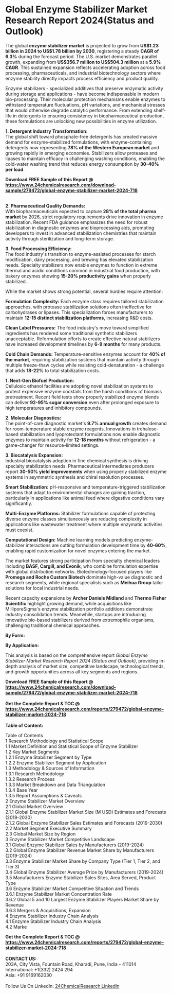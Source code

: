 <h1>Global Enzyme Stabilizer Market Research Report 2024(Status and Outlook)</h1><p>The global <strong>enzyme stabilizer market</strong> is projected to grow from <strong>US$1.23 billion in 2024 to US$1.78 billion by 2030</strong>, registering a steady <strong>CAGR of 6.3%</strong> during the forecast period. The U.S. market demonstrates parallel growth, expanding from <strong>US$356.7 million to US$504.3 million</strong> at a <strong>5.9% CAGR</strong>. This sustained expansion reflects accelerating adoption across food processing, pharmaceuticals, and industrial biotechnology sectors where enzyme stability directly impacts process efficiency and product quality.</p><p>Enzyme stabilizers - specialized additives that preserve enzymatic activity during storage and applications - have become indispensable in modern bio-processing. Their molecular protection mechanisms enable enzymes to withstand temperature fluctuations, pH variations, and mechanical stresses that would otherwise degrade catalytic performance. From extending shelf-life in detergents to ensuring consistency in biopharmaceutical production, these formulations are unlocking new possibilities in enzyme utilization.</p><p><strong>1. Detergent Industry Transformation:</strong><br>
The global shift toward phosphate-free detergents has created massive demand for enzyme-stabilized formulations, with enzyme-containing detergents now representing <strong>78% of the Western European market</strong> and growing rapidly in emerging economies. Stabilizers allow proteases and lipases to maintain efficacy in challenging washing conditions, enabling the cold-water washing trend that reduces energy consumption by <strong>30-40% per load</strong>.</p><div><b>Download FREE Sample of this Report @ 
            <a href="https://www.24chemicalresearch.com/download-sample/279472/global-enzyme-stabilizer-market-2024-718">
            https://www.24chemicalresearch.com/download-sample/279472/global-enzyme-stabilizer-market-2024-718</a></b></div><br><p><strong>2. Pharmaceutical Quality Demands:</strong><br>
With biopharmaceuticals expected to capture <strong>28% of the total pharma market</strong> by 2026, strict regulatory requirements drive innovation in enzyme stabilization. Recent FDA guidance emphasizes the need for robust stabilization in diagnostic enzymes and bioprocessing aids, prompting developers to invest in advanced stabilization chemistries that maintain activity through sterilization and long-term storage.</p><p><strong>3. Food Processing Efficiency:</strong><br>
The food industry's transition to enzyme-assisted processes for starch modification, dairy processing, and brewing has elevated stabilization needs. Specialty stabilizers now enable enzymes to function in extreme thermal and acidic conditions common in industrial food production, with bakery enzymes showing <strong>15-20% productivity gains</strong> when properly stabilized.</p><p>While the market shows strong potential, several hurdles require attention:</p><p><strong>Formulation Complexity:</strong> Each enzyme class requires tailored stabilization approaches, with protease stabilization solutions often ineffective for carbohydrases or lipases. This specialization forces manufacturers to maintain <strong>12-15 distinct stabilization platforms</strong>, increasing R&amp;D costs.</p><p><strong>Clean Label Pressures:</strong> The food industry's move toward simplified ingredients has rendered some traditional synthetic stabilizers unacceptable. Reformulation efforts to create effective natural stabilizers have increased development timelines by <strong>6-9 months</strong> for many products.</p><p><strong>Cold Chain Demands:</strong> Temperature-sensitive enzymes account for <strong>40% of the market</strong>, requiring stabilization systems that maintain activity through multiple freeze-thaw cycles while resisting cold-denaturation - a challenge that adds <strong>18-22%</strong> to total stabilization costs.</p><p><strong>1. Next-Gen Biofuel Production:</strong><br>
Cellulosic ethanol facilities are adopting novel stabilization systems to protect expensive enzyme cocktails from the harsh conditions of biomass pretreatment. Recent field tests show properly stabilized enzyme blends can deliver <strong>92-95% sugar conversion</strong> even after prolonged exposure to high temperatures and inhibitory compounds.</p><p><strong>2. Molecular Diagnostics:</strong><br>
The point-of-care diagnostic market's <strong>9.7% annual growth</strong> creates demand for room-temperature stable enzyme reagents. Innovations in trehalose-based stabilization and lyoprotectant formulations now enable diagnostic enzymes to maintain activity for <strong>12-18 months</strong> without refrigeration - a game-changer for resource-limited settings.</p><p><strong>3. Biocatalysis Expansion:</strong><br>
Industrial biocatalysis adoption in fine chemical synthesis is driving specialty stabilization needs. Pharmaceutical intermediates producers report <strong>30-50% yield improvements</strong> when using properly stabilized enzyme systems in asymmetric synthesis and chiral resolution processes.</p><p><strong>Smart Stabilization:</strong> pH-responsive and temperature-triggered stabilization systems that adapt to environmental changes are gaining traction, particularly in applications like animal feed where digestive conditions vary significantly.</p><p><strong>Multi-Enzyme Platforms:</strong> Stabilizer formulations capable of protecting diverse enzyme classes simultaneously are reducing complexity in applications like wastewater treatment where multiple enzymatic activities must coexist.</p><p><strong>Computational Design:</strong> Machine learning models predicting enzyme-stabilizer interactions are cutting formulation development time by <strong>40-60%</strong>, enabling rapid customization for novel enzymes entering the market.</p><p>The market features strong participation from specialty chemical leaders including <strong>BASF, Cargill, and Evonik</strong>, who combine formulation expertise with global distribution networks. Biotechnology-focused players like <strong>Promega and Roche Custom Biotech</strong> dominate high-value diagnostic and research segments, while regional specialists such as <strong>Meihua Group</strong> tailor solutions for local industrial needs.</p><p>Recent capacity expansions by <strong>Archer Daniels Midland</strong> and <strong>Thermo Fisher Scientific</strong> highlight growing demand, while acquisitions like MilliporeSigma's enzyme stabilization portfolio additions demonstrate industry consolidation trends. Meanwhile, startups are introducing innovative bio-based stabilizers derived from extremophile organisms, challenging traditional chemical approaches.</p><p><strong>By Form:</strong></p><p><strong>By Application:</strong></p><p>This analysis is based on the comprehensive report <em>Global Enzyme Stabilizer Market Research Report 2024 (Status and Outlook)</em>, providing in-depth analysis of market size, competitive landscape, technological trends, and growth opportunities across all key segments and regions.</p><div><b>Download FREE Sample of this Report @ 
            <a href="https://www.24chemicalresearch.com/download-sample/279472/global-enzyme-stabilizer-market-2024-718">
            https://www.24chemicalresearch.com/download-sample/279472/global-enzyme-stabilizer-market-2024-718</a></b></div><br><div><b>Get the Complete Report & TOC @ 
            <a href="https://www.24chemicalresearch.com/reports/279472/global-enzyme-stabilizer-market-2024-718">
            https://www.24chemicalresearch.com/reports/279472/global-enzyme-stabilizer-market-2024-718</a></b></div><br>
            <b>Table of Content:</b><p>Table of Contents<br />
 1 Research Methodology and Statistical Scope<br />
 1.1 Market Definition and Statistical Scope of Enzyme Stabilizer<br />
 1.2 Key Market Segments<br />
 1.2.1 Enzyme Stabilizer Segment by Type<br />
 1.2.2 Enzyme Stabilizer Segment by Application<br />
 1.3 Methodology & Sources of Information<br />
 1.3.1 Research Methodology<br />
 1.3.2 Research Process<br />
 1.3.3 Market Breakdown and Data Triangulation<br />
 1.3.4 Base Year<br />
 1.3.5 Report Assumptions & Caveats<br />
 2 Enzyme Stabilizer Market Overview<br />
 2.1 Global Market Overview<br />
 2.1.1 Global Enzyme Stabilizer Market Size (M USD) Estimates and Forecasts (2019-2030)<br />
 2.1.2 Global Enzyme Stabilizer Sales Estimates and Forecasts (2019-2030)<br />
 2.2 Market Segment Executive Summary<br />
 2.3 Global Market Size by Region<br />
 3 Enzyme Stabilizer Market Competitive Landscape<br />
 3.1 Global Enzyme Stabilizer Sales by Manufacturers (2019-2024)<br />
 3.2 Global Enzyme Stabilizer Revenue Market Share by Manufacturers (2019-2024)<br />
 3.3 Enzyme Stabilizer Market Share by Company Type (Tier 1, Tier 2, and Tier 3)<br />
 3.4 Global Enzyme Stabilizer Average Price by Manufacturers (2019-2024)<br />
 3.5 Manufacturers Enzyme Stabilizer Sales Sites, Area Served, Product Type<br />
 3.6 Enzyme Stabilizer Market Competitive Situation and Trends<br />
 3.6.1 Enzyme Stabilizer Market Concentration Rate<br />
 3.6.2 Global 5 and 10 Largest Enzyme Stabilizer Players Market Share by Revenue<br />
 3.6.3 Mergers & Acquisitions, Expansion<br />
 4 Enzyme Stabilizer Industry Chain Analysis<br />
 4.1 Enzyme Stabilizer Industry Chain Analysis<br />
 4.2 Marke</p><div><b>Get the Complete Report & TOC @ 
            <a href="https://www.24chemicalresearch.com/reports/279472/global-enzyme-stabilizer-market-2024-718">
            https://www.24chemicalresearch.com/reports/279472/global-enzyme-stabilizer-market-2024-718</a></b></div><br><b>CONTACT US:</b><br>
            203A, City Vista, Fountain Road, Kharadi, Pune, India - 411014<br>
            International: +1(332) 2424 294<br>
            Asia: +91 9169162030 <br><br>
            Follow Us On LinkedIn: <a href="https://www.linkedin.com/company/24chemicalresearch/">24ChemicalResearch LinkedIn</a>